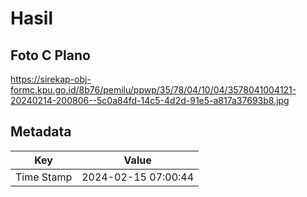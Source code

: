 # Hasil

## Foto C Plano

https://sirekap-obj-formc.kpu.go.id/8b76/pemilu/ppwp/35/78/04/10/04/3578041004121-20240214-200806--5c0a84fd-14c5-4d2d-91e5-a817a37693b8.jpg


## Metadata

| Key        | Value               |
| ---------- | ------------------- |
| Time Stamp | 2024-02-15 07:00:44 |



